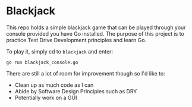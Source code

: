 # Blackjack

This repo holds a simple blackjack game that can be played through your console provided you have Go installed. The purpose of this project is to practice Test Drive Development principles and learn Go.

To play it, simply cd to `blackjack` and enter:
```
go run blackjack_console.go
```

There are still a lot of room for improvement though so I'd like to:
- Clean up as much code as I can
- Abide by Software Design Principles such as DRY
- Potentially work on a GUI
